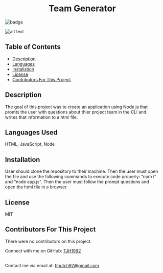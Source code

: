 
  <h1 align='center'>Team Generator</h1>

  ![badge](https://img.shields.io/badge/license-MIT-brightgreen)<br/>

  ![alt text](C:\Users\TJ\Desktop\UCSD_Bootcamp\Homework\Team-Generator\Develop\assests\teamgeneratorgif.gif)

  ## Table of Contents
  - [Description](#projectDescription)
  - [Languages](#projectLanguages)
  - [Installation](#projectInstallation)
  - [License](#projectLicense)
  - [Contributors For This Project](#projectContributors)

  ## Description
  The goal of this project was to create an application using Node.js  that promts the user with questions about thier project team in the CLI and writes that information to a html file. 

  ## Languages Used
  HTML, JavaScript, Node

  ## Installation
  User should clone the repository to their machine. Then the user must open the file and use the following commands to execute code properly: “npm i” and “node app.js". Then the user must follow the prompt questions and open the html file in a browser.

  ## License
  MIT

  ## Contributors For This Project
  There were no contributors on this project.

  Connect with me on GitHub: [TJH1992](https://github.com/TJH1992)<br />
  <br />

  Contact me via email at: tjhutch92@gmail.com<br />
  <br />